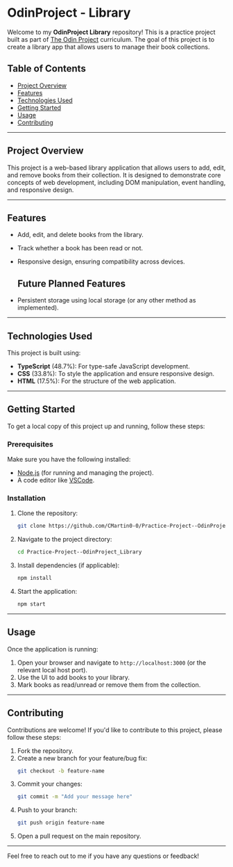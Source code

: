 # OdinProject - Library

Welcome to my **OdinProject Library** repository! This is a practice project built as part of [The Odin Project](https://www.theodinproject.com/lessons/node-path-javascript-library) curriculum. The goal of this project is to create a library app that allows users to manage their book collections. 

## Table of Contents

- [Project Overview](#project-overview)
- [Features](#features)
- [Technologies Used](#technologies-used)
- [Getting Started](#getting-started)
- [Usage](#usage)
- [Contributing](#contributing)
  
---

## Project Overview

This project is a web-based library application that allows users to add, edit, and remove books from their collection. It is designed to demonstrate core concepts of web development, including DOM manipulation, event handling, and responsive design.

---

## Features

- Add, edit, and delete books from the library.
- Track whether a book has been read or not.
- Responsive design, ensuring compatibility across devices.
  
  ## Future Planned Features
- Persistent storage using local storage (or any other method as implemented).

---

## Technologies Used

This project is built using:

- **TypeScript** (48.7%): For type-safe JavaScript development.
- **CSS** (33.8%): To style the application and ensure responsive design.
- **HTML** (17.5%): For the structure of the web application.

---

## Getting Started

To get a local copy of this project up and running, follow these steps:

### Prerequisites

Make sure you have the following installed:

- [Node.js](https://nodejs.org/) (for running and managing the project).
- A code editor like [VSCode](https://code.visualstudio.com/).

### Installation

1. Clone the repository:

   ```bash
   git clone https://github.com/CMartin0-0/Practice-Project--OdinProject_Library.git
   ```

2. Navigate to the project directory:

   ```bash
   cd Practice-Project--OdinProject_Library
   ```

3. Install dependencies (if applicable):

   ```bash
   npm install
   ```

4. Start the application:

   ```bash
   npm start
   ```

---

## Usage

Once the application is running:

1. Open your browser and navigate to `http://localhost:3000` (or the relevant local host port).
2. Use the UI to add books to your library.
3. Mark books as read/unread or remove them from the collection.

---

## Contributing

Contributions are welcome! If you'd like to contribute to this project, please follow these steps:

1. Fork the repository.
2. Create a new branch for your feature/bug fix:
   ```bash
   git checkout -b feature-name
   ```
3. Commit your changes:
   ```bash
   git commit -m "Add your message here"
   ```
4. Push to your branch:
   ```bash
   git push origin feature-name
   ```
5. Open a pull request on the main repository.

---

Feel free to reach out to me if you have any questions or feedback!

